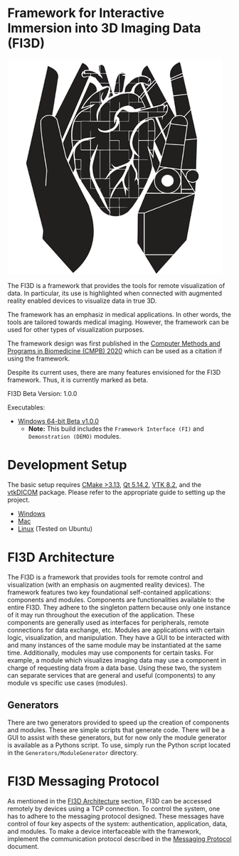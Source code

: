 # Framework for Interactive Immersion into 3D Imaging Data (FI3D)

![FI3D Logo](Documentation/FI3DLogo.png)

The FI3D is a framework that provides the tools for remote visualization of data. In particular, its use is highlighted when connected with augmented reality enabled devices to visualize data in true 3D. 

The framework has an emphasiz in medical applications. In other words, the tools are tailored towards medical imaging. However, the framework can be used for other types of visualization purposes.

The framework design was first published in the [Computer Methods and Programs in Biomedicine (CMPB) 2020](https://www.sciencedirect.com/science/article/abs/pii/S0169260720316126) which can be used as a citation if using the framework.

Despite its current uses, there are many features envisioned for the FI3D framework. Thus, it is currently marked as beta.

FI3D Beta Version: 1.0.0

Executables:
* [Windows 64-bit Beta v1.0.0](Builds/Windows_64-bit_FI3D_Beta_v1.0.0.zip)
  * <b>Note:</b> This build includes the `Framework Interface (FI)` and `Demonstration (DEMO)` modules.

# Development Setup

The basic setup requires [CMake >3.13](https://cmake.org/download/), [Qt 5.14.2](https://www.qt.io/download), [VTK 8.2](https://vtk.org/download/), and the [vtkDICOM](https://github.com/dgobbi/vtk-dicom) package. Please refer to the appropriate guide to setting up the project.

* [Windows](Documentation/WindowsSetup.MD)
* [Mac](Documentation/MacSetup.MD)
* [Linux](Documentation/LinuxSetup.MD) (Tested on Ubuntu)

# FI3D Architecture

The FI3D is a framework that provides tools for remote control and visualization (with an emphasis on augmented reality devices). The framework features two key foundational self-contained applications: components and modules. Components are functionalities available to the entire FI3D. They adhere to the singleton pattern because only one instance of it may run throughout the execution of the application. These components are generally used as interfaces for peripherals, remote connections for data exchange, etc. Modules are applications with certain logic,  visualization, and manipulation. They have a GUI to be interacted with and many instances of the same module may be instantiated at the same time. Additionally, modules may use components for certain tasks. For example, a module which visualizes imaging data may use a component in charge of requesting data from a data base. Using these two, the system can separate services that are general and useful (components) to any module vs specific use cases (modules). 

## Generators

There are two generators provided to speed up the creation of components and modules. These are simple scripts that generate code. There will be a GUI to assist with these generators, but for now only the module generator is available as a Pythons script. To use, simply run the Python script located in the `Generators/ModuleGenerator` directory.

# FI3D Messaging Protocol

As mentioned in the [FI3D Architecture](#fi3d-architecture) section, FI3D can be accessed remotely by devices using a TCP connection. To control the system, one has to adhere to the messaging protocol designed. These messages have control of four key aspects of the system: authentication, application, data, and modules. To make a device interfaceable with the framework, implement the communication protocol described in the [Messaging Protocol](Documentation/FI3DMessagingProtocol/FI3DMessagingProtocol.MD) document.